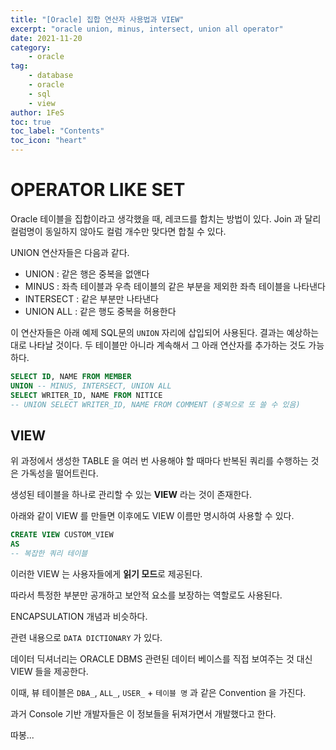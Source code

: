 ```yaml
---
title: "[Oracle] 집합 연산자 사용법과 VIEW"
excerpt: "oracle union, minus, intersect, union all operator"
date: 2021-11-20
category:
    - oracle
tag:
    - database
    - oracle
    - sql
    - view
author: 1FeS
toc: true
toc_label: "Contents"
toc_icon: "heart"
---
```


# OPERATOR LIKE SET

Oracle 테이블을 집합이라고 생각했을 때, 레코드를 합치는 방법이 있다. Join 과 달리 컬럼명이 동일하지 않아도 컬럼 개수만 맞다면 합칠 수 있다.

UNION 연산자들은 다음과 같다.

- UNION : 같은 행은 중복을 없앤다
- MINUS : 좌측 테이블과  우측 테이블의 같은 부분을 제외한 좌측 테이블을 나타낸다
- INTERSECT : 같은 부분만 나타낸다
- UNION ALL : 같은 행도 중복을 허용한다

이 연산자들은 아래 예제 SQL문의 `UNION` 자리에 삽입되어 사용된다. 결과는 예상하는대로 나타날 것이다. 두 테이블만 아니라 계속해서 그 아래 연산자를 추가하는 것도 가능하다.

```sql
SELECT ID, NAME FROM MEMBER
UNION -- MINUS, INTERSECT, UNION ALL
SELECT WRITER_ID, NAME FROM NITICE
-- UNION SELECT WRITER_ID, NAME FROM COMMENT (중복으로 또 쓸 수 있음)
```

## VIEW

위 과정에서 생성한 TABLE 을 여러 번 사용해야 할 때마다 반복된 쿼리를 수행하는 것은 가독성을 떨어트린다.

생성된 테이블을 하나로 관리할 수 있는 **VIEW** 라는 것이 존재한다.

아래와 같이 VIEW 를 만들면 이후에도 VIEW 이름만 명시하여 사용할 수 있다.

```sql
CREATE VIEW CUSTOM_VIEW
AS
-- 복잡한 쿼리 테이블
```

이러한 VIEW 는 사용자들에게 **읽기 모드**로 제공된다. 

따라서 특정한 부분만 공개하고 보안적 요소를 보장하는 역할로도 사용된다. 

ENCAPSULATION 개념과 비슷하다.

관련 내용으로 `DATA DICTIONARY` 가 있다.

데이터 딕셔너리는 ORACLE DBMS 관련된 데이터 베이스를 직접 보여주는 것 대신 VIEW 들을 제공한다.

이때, 뷰 테이블은 `DBA_`, `ALL_`, `USER_` + `테이블 명` 과 같은 Convention 을 가진다.

과거 Console 기반 개발자들은 이 정보들을 뒤져가면서 개발했다고 한다.

따봉...
